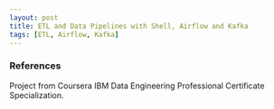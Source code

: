 ```yaml
---
layout: post
title: ETL and Data Pipelines with Shell, Airflow and Kafka
tags: [ETL, Airflow, Kafka]
---
```











### References

Project from Coursera IBM Data Engineering Professional Certificate Specialization.
